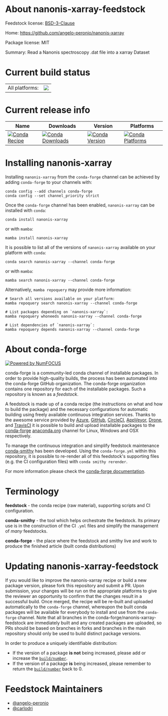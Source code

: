 About nanonis-xarray-feedstock
==============================

Feedstock license: [BSD-3-Clause](https://github.com/conda-forge/nanonis-xarray-feedstock/blob/main/LICENSE.txt)

Home: https://github.com/angelo-peronio/nanonis-xarray

Package license: MIT

Summary: Read a Nanonis spectroscopy .dat file into a xarray Dataset

Current build status
====================


<table><tr><td>All platforms:</td>
    <td>
      <a href="https://dev.azure.com/conda-forge/feedstock-builds/_build/latest?definitionId=26318&branchName=main">
        <img src="https://dev.azure.com/conda-forge/feedstock-builds/_apis/build/status/nanonis-xarray-feedstock?branchName=main">
      </a>
    </td>
  </tr>
</table>

Current release info
====================

| Name | Downloads | Version | Platforms |
| --- | --- | --- | --- |
| [![Conda Recipe](https://img.shields.io/badge/recipe-nanonis--xarray-green.svg)](https://anaconda.org/conda-forge/nanonis-xarray) | [![Conda Downloads](https://img.shields.io/conda/dn/conda-forge/nanonis-xarray.svg)](https://anaconda.org/conda-forge/nanonis-xarray) | [![Conda Version](https://img.shields.io/conda/vn/conda-forge/nanonis-xarray.svg)](https://anaconda.org/conda-forge/nanonis-xarray) | [![Conda Platforms](https://img.shields.io/conda/pn/conda-forge/nanonis-xarray.svg)](https://anaconda.org/conda-forge/nanonis-xarray) |

Installing nanonis-xarray
=========================

Installing `nanonis-xarray` from the `conda-forge` channel can be achieved by adding `conda-forge` to your channels with:

```
conda config --add channels conda-forge
conda config --set channel_priority strict
```

Once the `conda-forge` channel has been enabled, `nanonis-xarray` can be installed with `conda`:

```
conda install nanonis-xarray
```

or with `mamba`:

```
mamba install nanonis-xarray
```

It is possible to list all of the versions of `nanonis-xarray` available on your platform with `conda`:

```
conda search nanonis-xarray --channel conda-forge
```

or with `mamba`:

```
mamba search nanonis-xarray --channel conda-forge
```

Alternatively, `mamba repoquery` may provide more information:

```
# Search all versions available on your platform:
mamba repoquery search nanonis-xarray --channel conda-forge

# List packages depending on `nanonis-xarray`:
mamba repoquery whoneeds nanonis-xarray --channel conda-forge

# List dependencies of `nanonis-xarray`:
mamba repoquery depends nanonis-xarray --channel conda-forge
```


About conda-forge
=================

[![Powered by
NumFOCUS](https://img.shields.io/badge/powered%20by-NumFOCUS-orange.svg?style=flat&colorA=E1523D&colorB=007D8A)](https://numfocus.org)

conda-forge is a community-led conda channel of installable packages.
In order to provide high-quality builds, the process has been automated into the
conda-forge GitHub organization. The conda-forge organization contains one repository
for each of the installable packages. Such a repository is known as a *feedstock*.

A feedstock is made up of a conda recipe (the instructions on what and how to build
the package) and the necessary configurations for automatic building using freely
available continuous integration services. Thanks to the awesome service provided by
[Azure](https://azure.microsoft.com/en-us/services/devops/), [GitHub](https://github.com/),
[CircleCI](https://circleci.com/), [AppVeyor](https://www.appveyor.com/),
[Drone](https://cloud.drone.io/welcome), and [TravisCI](https://travis-ci.com/)
it is possible to build and upload installable packages to the
[conda-forge](https://anaconda.org/conda-forge) [anaconda.org](https://anaconda.org/)
channel for Linux, Windows and OSX respectively.

To manage the continuous integration and simplify feedstock maintenance
[conda-smithy](https://github.com/conda-forge/conda-smithy) has been developed.
Using the ``conda-forge.yml`` within this repository, it is possible to re-render all of
this feedstock's supporting files (e.g. the CI configuration files) with ``conda smithy rerender``.

For more information please check the [conda-forge documentation](https://conda-forge.org/docs/).

Terminology
===========

**feedstock** - the conda recipe (raw material), supporting scripts and CI configuration.

**conda-smithy** - the tool which helps orchestrate the feedstock.
                   Its primary use is in the construction of the CI ``.yml`` files
                   and simplify the management of *many* feedstocks.

**conda-forge** - the place where the feedstock and smithy live and work to
                  produce the finished article (built conda distributions)


Updating nanonis-xarray-feedstock
=================================

If you would like to improve the nanonis-xarray recipe or build a new
package version, please fork this repository and submit a PR. Upon submission,
your changes will be run on the appropriate platforms to give the reviewer an
opportunity to confirm that the changes result in a successful build. Once
merged, the recipe will be re-built and uploaded automatically to the
`conda-forge` channel, whereupon the built conda packages will be available for
everybody to install and use from the `conda-forge` channel.
Note that all branches in the conda-forge/nanonis-xarray-feedstock are
immediately built and any created packages are uploaded, so PRs should be based
on branches in forks and branches in the main repository should only be used to
build distinct package versions.

In order to produce a uniquely identifiable distribution:
 * If the version of a package **is not** being increased, please add or increase
   the [``build/number``](https://docs.conda.io/projects/conda-build/en/latest/resources/define-metadata.html#build-number-and-string).
 * If the version of a package **is** being increased, please remember to return
   the [``build/number``](https://docs.conda.io/projects/conda-build/en/latest/resources/define-metadata.html#build-number-and-string)
   back to 0.

Feedstock Maintainers
=====================

* [@angelo-peronio](https://github.com/angelo-peronio/)
* [@carlodri](https://github.com/carlodri/)

